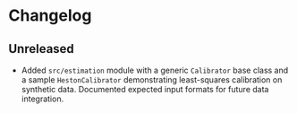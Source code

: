# Changelog

## Unreleased

- Added `src/estimation` module with a generic `Calibrator` base class and a
  sample `HestonCalibrator` demonstrating least-squares calibration on synthetic
  data. Documented expected input formats for future data integration.
